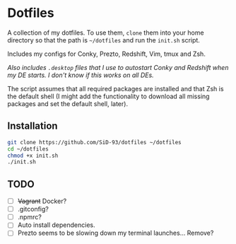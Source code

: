 # Dotfiles

A collection of my dotfiles. To use them, `clone` them into your home directory so that the path is `~/dotfiles` and run the `init.sh` script.

Includes my configs for Conky, Prezto, Redshift, Vim, tmux and Zsh.

*Also includes `.desktop` files that I use to autostart Conky and Redshift when my DE starts. I don't know if this works on all DEs.*

The script assumes that all required packages are installed and that Zsh is the default shell (I might add the functionality to download all missing packages and set the default shell, later).

## Installation
``` bash
git clone https://github.com/SiD-93/dotfiles ~/dotfiles
cd ~/dotfiles
chmod +x init.sh
./init.sh
```

## TODO

- [ ] ~~Vagrant~~ Docker?
- [ ] .gitconfig?
- [ ] .npmrc?
- [ ] Auto install dependencies.
- [ ] Prezto seems to be slowing down my terminal launches... Remove?

